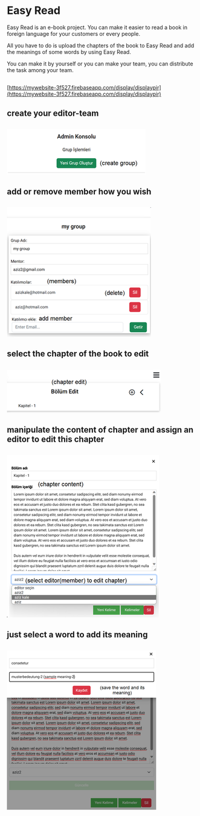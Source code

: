 # Easy Read

Easy Read is an e-book project. You can make it easier to read a book in foreign language for your customers or every people.

All you have to do is upload the chapters of the book to Easy Read and add the meanings of some words by using Easy Read.

You can make it by yourself or you can make your team, you can distribute the task among your team.
##
[https://mywebsite-3f527.firebaseapp.com/display/displaypir](https://mywebsite-3f527.firebaseapp.com/display/displaypir)
 ##
 ## create your editor-team
 ##
![Image Description](./src/assets/readmepics/1.png)
##

## add or remove member how you wish
##
![Image Description](./src/assets/readmepics/2.png)
##
## select the chapter of the book to edit
##
![Image Description](./src/assets/readmepics/3.png)
##
## manipulate the content of chapter and assign an editor to edit this chapter
##
![Image Description](./src/assets/readmepics/4.png)
##
## just select a word to add its meaning
##
![Image Description](./src/assets/readmepics/5.png)